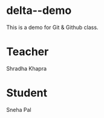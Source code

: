 # delta--demo
This is a demo for Git &amp; Github class.

# Teacher
Shradha Khapra

# Student
Sneha Pal

